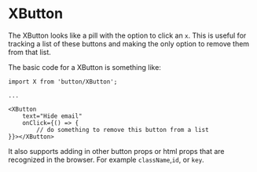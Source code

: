 # XButton

The XButton looks like a pill with the option to click an `x`. This is useful for tracking a list of these buttons and making the only option to remove them from that list.

The basic code for a XButton is something like:

```
import X from 'button/XButton';

...

<XButton
    text="Hide email"
    onClick={() => {
        // do something to remove this button from a list
}}></XButton>

```

It also supports adding in other button props or html props that are recognized in the browser. For example `className`,`id`, or `key`.
